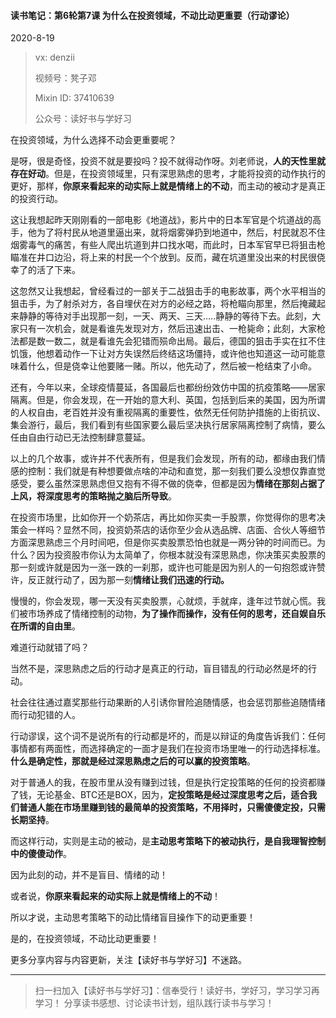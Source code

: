 #### 读书笔记：第6轮第7课 为什么在投资领域，不动比动更重要（行动谬论）

2020-8-19 

> vx: denzii
>
> 视频号：凳子邓
>
> Mixin ID: 37410639
>
> 公众号：读好书与学好习



在投资领域，为什么选择不动会更重要呢？

是呀，很是奇怪，投资不就是要投吗？投不就得动作呀。刘老师说，**人的天性里就存在好动**。但是，在投资领域里，只有深思熟虑的思考，才能将投资的动作执行的更好，那样，**你原来看起来的动实际上就是情绪上的不动**，而主动的被动才是真正的投资行动。

这让我想起昨天刚刚看的一部电影《地道战》，影片中的日本军官是个坑道战的高手，他为了将村民从地道里逼出来，就将烟雾弹扔到地道中，然后，村民就忍不住烟雾毒气的痛苦，有些人爬出坑道到井口找水喝，而此时，日本军官早已将狙击枪瞄准在井口边沿，将上来的村民一个个放到。反而，藏在坑道里没出来的村民很侥幸了的活了下来。

这忽然又让我想起，曾经看过的一部关于二战狙击手的电影故事，两个水平相当的狙击手，为了射杀对方，各自埋伏在对方的必经之路，将枪瞄向那里，然后掩藏起来静静的等待对手出现那一刻，一天、两天、三天.....静静的等待下去。此刻，大家只有一次机会，就是看谁先发现对方，然后迅速出击、一枪毙命；此刻，大家枪法都是数一数二，就是看谁先会犯错而殒命出局。最后，德国的狙击手实在扛不住饥饿，他想着动作一下让对方失误然后终结这场僵持，或许他也知道这一动可能意味着什么，但是侥幸让他要赌一赌。所以，他先动了，然后被一枪结束了小命。

还有，今年以来，全球疫情蔓延，各国最后也都纷纷效仿中国的抗疫策略——居家隔离。但是，你会发现，在一开始的意大利、英国，包括到后来的美国，因为所谓的人权自由，老百姓并没有重视隔离的重要性，依然无任何防护措施的上街抗议、集会游行，最后，我们看到有些国家要么最后坚决执行居家隔离控制了病情，要么任由自由行动已无法控制肆意蔓延。

以上的几个故事，或许并不代表所有，但是我们会发现，所有的动，都缘由我们情感的控制：我们就是有种想要做点啥的冲动和直觉，那一刻我们要么没想仅靠直觉感受，要么虽然深思熟虑但又抱有不得不做的侥幸，但都是因为**情绪在那刻占据了上风，将深度思考的策略抛之脑后所导致**。

在投资市场里，比如你开一个奶茶店，再比如你买卖一手股票，你觉得你的思考决策会一样吗？显然不同，投资奶茶店的话你至少会从选品牌、店面、合伙人等细节方面深思熟虑三个月时间吧，但是你买卖股票恐怕也就是一两分钟的时间而已。为什么？因为投资股市你认为太简单了，你根本就没有深思熟虑，你决策买卖股票的那一刻或许就是因为一涨一跌的一刹那，或许也可能是因为别人的一句抱怨或许赞许，反正就行动了，因为那一刻**情绪让我们迅速的行动。**

慢慢的，你会发现，哪一天没有买卖股票，心就烦，手就痒，逢年过节就心慌。我们被市场养成了情绪控制的动物，**为了操作而操作，没有任何的思考，还自娱自乐在所谓的自由里**。

难道行动就错了吗？

当然不是，深思熟虑之后的行动才是真正的行动，盲目错乱的行动必然是坏的行动。

社会往往通过嘉奖那些行动果断的人引诱你冒险追随情感，也会惩罚那些追随情绪而行动犯错的人。

行动谬误，这个词不是说所有的行动都是坏的，而是以辩证的角度告诉我们：任何事情都有两面性，而选择确定的一面才是我们在投资市场里唯一的行动选择标准。**什么是确定性，那就是经过深思熟虑之后的可以赢的投资策略**。

对于普通人的我，在股市里从没有赚到过钱，但是执行定投策略的任何的投资都赚了钱，无论基金、BTC还是BOX，因为，**定投策略是经过深度思考之后，适合我们普通人能在市场里赚到钱的最简单的投资策略，不用择时，只需傻傻定投，只需长期坚持**。

而这样行动，实则是主动的被动，是**主动思考策略下的被动执行，是自我理智控制中的傻傻动作**。

因为此刻的动，并不是盲目、情绪的动！

或者说，**你原来看起来的动实际上就是情绪上的不动**！

所以才说，主动思考策略下的动比情绪盲目操作下的动更重要！

是的，在投资领域，不动比动更重要！



更多分享内容与内容更新，关注【读好书与学好习】不迷路。

------

> 扫一扫加入【读好书与学好习】：信奉受行！读好书，学好习，学习学习再学习！ 分享读书感想、讨论读书计划，组队践行读书与学习！